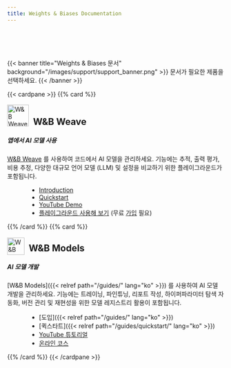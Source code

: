 ```yaml
---
title: Weights & Biases Documentation
---
```


<div style="padding-top:50px;">&nbsp;</div>
<div style="max-width:1200px; margin: 0 auto">
{{< banner title="Weights & Biases 문서" background="/images/support/support_banner.png" >}}
문서가 필요한 제품을 선택하세요.
{{< /banner >}}

{{< cardpane >}}
{{% card %}}<div onclick="window.location.href='https://weave-docs.wandb.ai'" style="cursor: pointer;">

<div className="card-banner-icon" style="float:left;margin-right:10px !important; margin-top: -12px !important">
<img src="/img/weave-logo.svg" alt="W&B Weave logo" width="50" height="50"/>
</div>
<h2>W&B Weave</h2>

##### 앱에서 AI 모델 사용

[W&B Weave](https://weave-docs.wandb.ai/) 를 사용하여 코드에서 AI 모델을 관리하세요. 기능에는 추적, 출력 평가, 비용 추정, 다양한 대규모 언어 모델 (LLM) 및 설정을 비교하기 위한 플레이그라운드가 포함됩니다.

- [Introduction](https://weave-docs.wandb.ai/)
- [Quickstart](https://weave-docs.wandb.ai/quickstart)
- [YouTube Demo](https://www.youtube.com/watch?v=IQcGGNLN3zo)
- [플레이그라운드 사용해 보기](https://wandb.ai/wandb/weave-playground/weave/playground) (무료 [가입](https://wandb.ai/signup) 필요)

</div>{{% /card %}}
{{% card %}}<div onclick="window.location.href='/guides'" style="cursor: pointer;">

<div className="card-banner-icon" style="float:left;margin-right:10px !important; margin-top: -12px !important">
<img src="/img/wandb-gold.svg" alt="W&B Models logo" width="40" height="40"/>
</div>
<h2>W&B Models</h2>

##### AI 모델 개발

[W&B Models]({{< relref path="/guides/" lang="ko" >}}) 를 사용하여 AI 모델 개발을 관리하세요. 기능에는 트레이닝, 파인튜닝, 리포트 작성, 하이퍼파라미터 탐색 자동화, 버전 관리 및 재현성을 위한 모델 레지스트리 활용이 포함됩니다.

- [도입]({{< relref path="/guides/" lang="ko" >}})
- [퀵스타트]({{< relref path="/guides/quickstart/" lang="ko" >}})
- [YouTube 튜토리얼](https://www.youtube.com/watch?v=tHAFujRhZLA)
- [온라인 코스](https://wandb.ai/site/courses/101/)

</div>{{% /card %}}
{{< /cardpane >}}



</div>


<style>
.td-card-group { margin: 0 auto }
p { overflow: hidden; display: block; }
ul { margin-left: 50px; }
</style>
